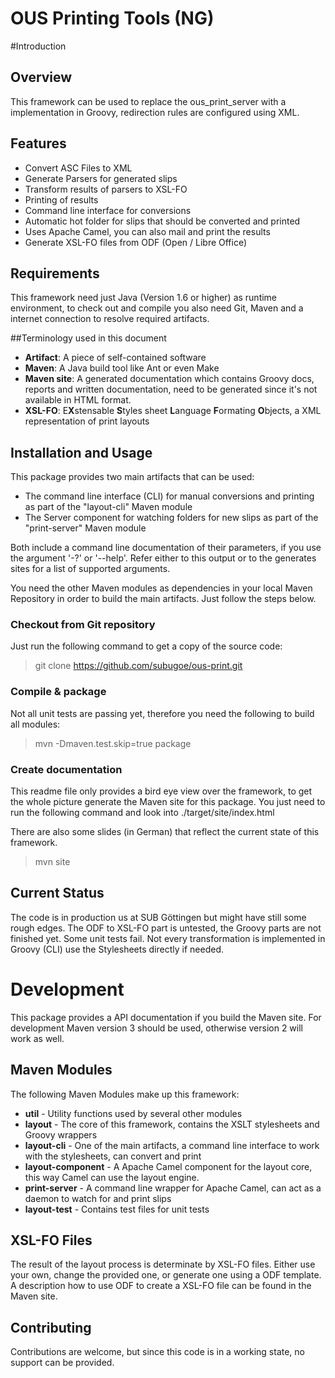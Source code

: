 OUS Printing Tools (NG)
=======================

#Introduction

## Overview
This framework can be used to replace the ous_print_server with a implementation in Groovy, redirection rules are configured using XML.

## Features
* Convert ASC Files to XML
* Generate Parsers for generated slips
* Transform results of parsers to XSL-FO
* Printing of results
* Command line interface for conversions 
* Automatic hot folder for slips that should be converted and printed
* Uses Apache Camel, you can also mail and print the results 
* Generate XSL-FO files from ODF (Open / Libre Office)

## Requirements
This framework need just Java (Version 1.6 or higher) as runtime environment, to check out and compile you also need Git, Maven and a internet connection to resolve required artifacts.

##Terminology used in this document
* **Artifact**: A piece of self-contained software
* **Maven**: A Java build tool like Ant or even Make 
* **Maven site**: A generated documentation which contains Groovy docs, reports and written documentation, need to be generated since it's not available in HTML format.
* **XSL-FO**: E**X**stensable **S**tyles sheet **L**anguage **F**ormating **O**bjects, a XML representation of print layouts

## Installation and Usage
This package provides two main artifacts that can be used:
* The command line interface (CLI) for manual conversions and printing as part of the "layout-cli" Maven module
* The Server component for watching folders for new slips as part of the "print-server" Maven module

Both include a command line documentation of their parameters, if you use the argument '-?' or '--help'. Refer either to this output or to the generates sites for a list of supported arguments.

You need the other Maven modules as dependencies in your local Maven Repository in order to build the main artifacts. Just follow the steps below.

### Checkout from Git repository

Just run the following command to get a copy of the source code:
> git clone https://github.com/subugoe/ous-print.git

### Compile & package
Not all unit tests are passing yet, therefore you need the following to build all modules:
> mvn -Dmaven.test.skip=true package

### Create documentation
This readme file only provides a bird eye view over the framework, to get the whole picture generate the Maven site for this package. You just need to run the following command and look into ./target/site/index.html

There are also some slides (in German) that reflect the current state of this framework.

>mvn site

## Current Status
The code is in production us at SUB Göttingen but might have still some rough edges. The ODF to XSL-FO part is untested, the Groovy parts are not finished yet. Some unit tests fail. Not every transformation is implemented in Groovy (CLI) use the Stylesheets directly if needed. 

# Development

This package provides a API documentation if you build the Maven site. For development Maven version 3 should be used, otherwise version 2 will work as well.

## Maven Modules
The following Maven Modules make up this framework:
* **util** - Utility functions used by several other modules
* **layout** - The core of this framework, contains the XSLT stylesheets and Groovy wrappers
* **layout-cli** - One of the main artifacts, a command line interface to work with the stylesheets, can convert and print
* **layout-component** - A Apache Camel component for the layout core, this way Camel can use the layout engine.
* **print-server** - A command line wrapper for Apache Camel, can act as a daemon to watch for and print slips
* **layout-test** - Contains test files for unit tests


## XSL-FO Files
The result of the layout process is determinate by XSL-FO files. Either use your own, change the provided one, or generate one using a ODF template. A description how to use ODF to create a XSL-FO file can be found in the Maven site.

## Contributing
Contributions are welcome, but since this code is in a working state, no support can be provided. 